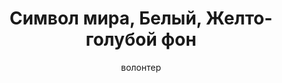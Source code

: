 ---
title: Символ мира, Белый, Желто-голубой фон
description: Значок. 32 мм, ручная работа
author: волонтер
cost: 3000₸
---
